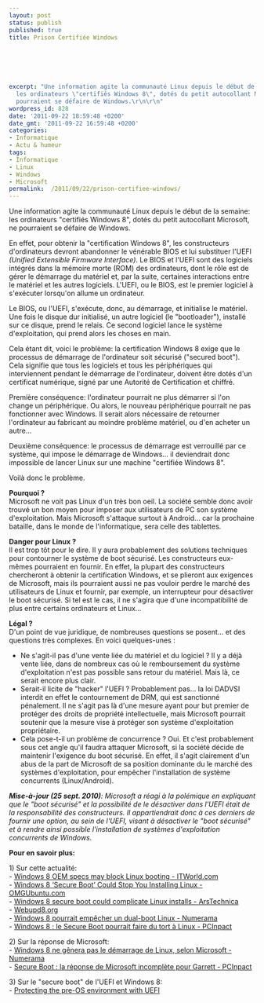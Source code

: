 ```yaml
---
layout: post
status: publish
published: true
title: Prison Certifiée Windows

  
  



excerpt: "Une information agite la communauté Linux depuis le début de la semaine:
  les ordinateurs \"certifiés Windows 8\", dotés du petit autocollant Microsoft, ne
  pourraient se défaire de Windows.\r\n\r\n"
wordpress_id: 828
date: '2011-09-22 18:59:48 +0200'
date_gmt: '2011-09-22 16:59:48 +0200'
categories:
- Informatique
- Actu & humeur
tags:
- Informatique
- Linux
- Windows
- Microsoft
permalink:  /2011/09/22/prison-certifiee-windows/
---
```

<p>Une information agite la communauté Linux depuis le début de la semaine: les ordinateurs "certifiés Windows 8", dotés du petit autocollant Microsoft, ne pourraient se défaire de Windows.</p>
<p><a id="more"></a><a id="more-828"></a></p>
<p>En effet, pour obtenir la "certification Windows 8", les constructeurs d'ordinateurs devront abandonner le vénérable BIOS et lui substituer l'UEFI <i>(Unified Extensible Firmware Interface)</i>. Le BIOS et l'UEFI sont des logiciels intégrés dans la mémoire morte (ROM) des ordinateurs, dont le rôle est de gérer le démarrage du matériel et, par la suite, certaines interactions entre le matériel et les autres logiciels. L'UEFI, ou le BIOS, est le premier logiciel à s'exécuter lorsqu'on allume un ordinateur.</p>
<p>Le BIOS, ou l'UEFI, s'exécute, donc, au démarrage, et initialise le matériel. Une fois le disque dur initialisé, un autre logiciel (le "bootloader"), installé sur ce disque, prend le relais. Ce second logiciel lance le système d'exploitation, qui prend alors les choses en main.</p>
<p>Cela étant dit, voici le problème: la certification Windows 8 exige que le processus de démarrage de l'ordinateur soit sécurisé ("secured boot"). Cela signifie que tous les logiciels et tous les périphériques qui interviennent pendant le démarrage de l'ordinateur, doivent être dotés d'un certificat numérique, signé par une Autorité de Certification et chiffré.</p>
<p>Première conséquence: l'ordinateur pourrait ne plus démarrer si l'on change un périphérique. Ou alors, le nouveau périphérique pourrait ne pas fonctionner avec Windows. Il serait alors nécessaire de retourner l'ordinateur au fabricant au moindre problème matériel, ou d'en acheter un autre...</p>
<p>Deuxième conséquence: le processus de démarrage est verrouillé par ce système, qui impose le démarrage de Windows... il deviendrait donc impossible de lancer Linux sur une machine "certifiée Windows 8".</p>
<p>Voilà donc le problème.</p>
<p><b>Pourquoi ?</b><br />
Microsoft ne voit pas Linux d'un très bon oeil. La société semble donc avoir trouvé un bon moyen pour imposer aux utilisateurs de PC son système d'exploitation. Mais Microsoft s'attaque surtout à Android... car la prochaine bataille, dans le monde de l'informatique, sera celle des tablettes.</p>
<p><b>Danger pour Linux ?</b><br />
Il est trop tôt pour le dire. Il y aura probablement des solutions techniques pour contourner le système de boot sécurisé. Les constructeurs eux-mêmes pourraient en fournir. En effet, la plupart des constructeurs chercheront à obtenir la certification Windows, et se plieront aux exigences de Microsoft, mais ils pourraient aussi ne pas vouloir perdre le marché des utilisateurs de Linux et fournir, par exemple, un interrupteur pour désactiver le boot sécurisé. Si tel est le cas, il ne s'agira que d'une incompatibilité de plus entre certains ordinateurs et Linux...</p>
<p><b>Légal ?</b><br />
D'un point de vue juridique, de nombreuses questions se posent... et des questions très complexes. En voici quelques-unes :</p>
<ul>
<li>Ne s'agit-il pas d'une vente liée du matériel et du logiciel ? Il y a déjà vente liée, dans de nombreux cas où le remboursement du système d'exploitation n'est pas possible sans retour du matériel. Mais là, ce serait encore plus clair.</li>
<li>Serait-il licite de "hacker" l'UEFI ? Probablement pas... la loi DADVSI interdit en effet le contournement de DRM, qui est sanctionné pénalement. Il ne s'agit pas là d'une mesure ayant pour but premier de protéger des droits de propriété intellectuelle, mais Microsoft pourrait soutenir que la mesure vise à protéger son système d'exploitation propriétaire.</li>
<li>Cela pose-t-il un problème de concurrence ? Oui. Et c'est probablement sous cet angle qu'il faudra attaquer Microsoft, si la société décide de maintenir l'exigence du boot sécurisé. En effet, il s'agit clairement d'un abus de la part de Microsoft de sa position dominante du le marché des systèmes d'exploitation, pour empêcher l'installation de système concurrents (Linux/Android).</li>
</ul>
<p><i><b>Mise-à-jour (25 sept. 2010)</b>: Microsoft a réagi à la polémique en expliquant que le "boot sécurisé" et la possibilité de le désactiver dans l'UEFI était de la responsabilité des constructeurs. Il appartiendrait donc à ces derniers de fournir une option, au sein de l'UEFI, visant à désactiver le "boot sécurisé" et à rendre ainsi possible l'installation de systèmes d'exploitation concurrents de Windows.</i></p>
<p><b>Pour en savoir plus:</b></p>
<p>1) Sur cette actualité:<br />
- <a href="http://www.itworld.com/it-managementstrategy/205255/windows-8-oem-specs-may-block-linux-booting" title="Windows 8 OEM specs may block Linux booting - ITWorld.com">Windows 8 OEM specs may block Linux booting - ITWorld.com</a><br />
- <a href="http://www.omgubuntu.co.uk/2011/09/windows-8-secure-boot-prevent-linux-installation/" title="Windows 8 ‘Secure Boot’ Could Stop You Installing Linux">Windows 8 ‘Secure Boot’ Could Stop You Installing Linux - OMGUbuntu.com</a><br />
- <a href="http://arstechnica.com/business/news/2011/09/windows-8-secure-boot-will-complicate-linux-installs.ars">Windows 8 secure boot could complicate Linux installs - ArsTechnica</a><br />
- <a href="http://www.webupd8.org/2011/09/windows-8-certified-computers-may-not.html" title="Windows 8 Certified Computers May Not Be Able To Boot Linux">Webupd8.org</a><br />
- <a href="http://www.numerama.com/magazine/19907-windows-8-pourrait-empecher-un-dual-boot-linux.html">Windows 8 pourrait empêcher un dual-boot Linux - Numerama</a><br />
- <a href="http://www.pcinpact.com/actu/news/65920-windows-8-secure-boot-oem-linux.htm">Windows 8 : le Secure Boot pourrait faire du tort à Linux - PCInpact</a></p>
<p>2) Sur la réponse de Microsoft:<br />
- <a href="http://www.numerama.com/magazine/19927-windows-8-ne-genera-pas-le-demarrage-de-linux-selon-microsoft.html">Windows 8 ne gênera pas le démarrage de Linux, selon Microsoft - Numerama</a><br />
- <a href="http://www.pcinpact.com/actu/news/65961-windows-8-secure-boot-matthew-garrett-replique-inquietudes.htm">Secure Boot : la réponse de Microsoft incomplète pour Garrett - PCInpact</a></p>
<p>3) Sur le "secure boot" de l'UEFI et Windows 8:<br />
- <a href="http://blogs.msdn.com/b/b8/archive/2011/09/22/protecting-the-pre-os-environment-with-uefi.aspx">Protecting the pre-OS environment with UEFI</a></p>

